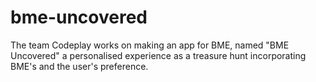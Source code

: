 # bme-uncovered
The team Codeplay works on making an app for BME, named "BME Uncovered" a personalised experience as a treasure hunt incorporating BME's and the user's preference.

